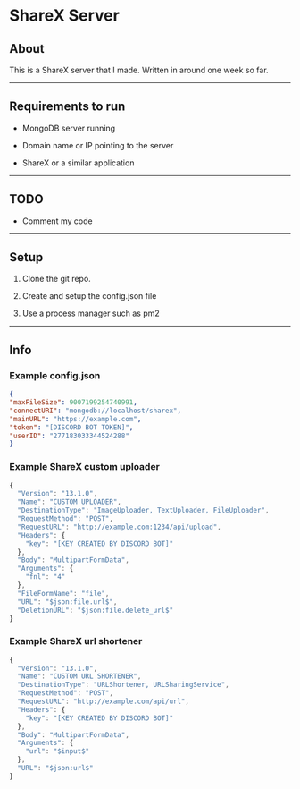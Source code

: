 # ShareX Server

## About

This is a ShareX server that I made.
Written in around one week so far.
  
---

## Requirements to run

- MongoDB server running

- Domain name or IP pointing to the server

- ShareX or a similar application

---

## TODO

- Comment my code

---

## Setup

1. Clone the git repo.

2. Create and setup the config.json file

3. Use a process manager such as pm2

---

## Info

### Example config.json
```json
{  
"maxFileSize": 9007199254740991,  
"connectURI": "mongodb://localhost/sharex",  
"mainURL": "https://example.com",  
"token": "[DISCORD BOT TOKEN]",  
"userID": "277183033344524288"  
}
```

### Example ShareX custom uploader
```js
{
  "Version": "13.1.0",
  "Name": "CUSTOM UPLOADER",
  "DestinationType": "ImageUploader, TextUploader, FileUploader",
  "RequestMethod": "POST",
  "RequestURL": "http://example.com:1234/api/upload",
  "Headers": {
    "key": "[KEY CREATED BY DISCORD BOT]"
  },
  "Body": "MultipartFormData",
  "Arguments": {
    "fnl": "4"
  },
  "FileFormName": "file",
  "URL": "$json:file.url$",
  "DeletionURL": "$json:file.delete_url$"
}
```

### Example ShareX url shortener
```js
{
  "Version": "13.1.0",
  "Name": "CUSTOM URL SHORTENER",
  "DestinationType": "URLShortener, URLSharingService",
  "RequestMethod": "POST",
  "RequestURL": "http://example.com/api/url",
  "Headers": {
    "key": "[KEY CREATED BY DISCORD BOT]"
  },
  "Body": "MultipartFormData",
  "Arguments": {
    "url": "$input$"
  },
  "URL": "$json:url$"
}
```